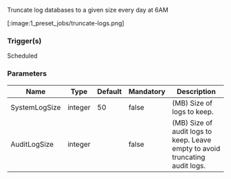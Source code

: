 
Truncate log databases to a given size every day at 6AM

[:image:1_preset_jobs/truncate-logs.png]

### Trigger(s)
Scheduled


### Parameters
|Name|Type|Default|Mandatory|Description|
|----|----|-------|---------|-----------|
|SystemLogSize|integer|50|false|(MB) Size of logs to keep.|
|AuditLogSize|integer||false|(MB) Size of audit logs to keep. Leave empty to avoid truncating audit logs.|


